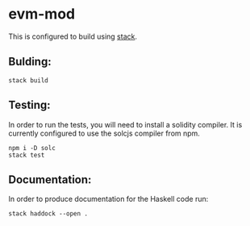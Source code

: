 # evm-mod

This is configured to build using [stack](https://docs.haskellstack.org/en/stable/README/).

## Bulding:

```
stack build
```

## Testing:

In order to run the tests, you will need to install a solidity compiler. It is
currently configured to use the solcjs compiler from npm.

```
npm i -D solc
stack test
```

## Documentation:

In order to produce documentation for the Haskell code run:

```
stack haddock --open .
```
